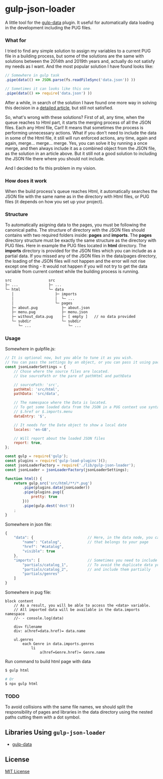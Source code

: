 # gulp-json-loader
A little tool for the [gulp-data](https://www.npmjs.com/package/gulp-data) plugin. 
It useful for automatically data loading in the development including the PUG files.

### What for
I tried to find any simple solution to assign my variables to a current PUG file in a building 
process, but some of the solutions are the same with solutions between the 2014th and 2019th 
years and, actually do not satisfy my needs as I want. And the most popular solution I have 
found looks like:

```javascript
// Somewhere in gulp task
.pipe(data(() => JSON.parse(fs.readFileSync('data.json')) ))

// Sometimes it can looks like this one
.pipe(data(() => require('data.json') ))
```

After a while, in search of the solution I have found one more way in solving this decision 
in a [detailed article](https://tusharghate.com/rendering-pug-templates-with-multiple-data-files),
but still not satisfied.

So, what's wrong with these solutions?
First of all, any time, when the queue reaches to Html part, it starts the merging process of all 
the JSON files. Each any Html file, Carl! It means that sometimes the process is performing 
unnecessary actions. What if you don't need to include the data in some of the Html file, it still 
will run enforced actions, any time, again and again, merge... merge... merge. Yes, you can solve 
it by running a once merge, and then always include it as a combined object from the JSON file, as 
the solution in an article above. But it still not a good solution to including the JSON file there 
where you should not include.

And I decided to fix this problem in my vision.

### How does it work
When the build process's queue reaches Html, it automatically searches the JSON file with the same 
name as in the directory with Html files, or PUG files (it depends on how you set up your project).

### Structure
To automatically asigning data to the pages, you must be following the canonical paths. The 
structure of directory with the JSON files should contains with two required folders inside: 
**pages** and **imports**. The **pages** directory structure must be exactly the same structure as 
the directory with PUG files. Here in example the PUG files located in **html** directory. The 
**imports** directory is provided for the JSON files which you can include as a partial data.
If you missed any of the JSON files in the data/pages directory, the loading of the JSON files will 
not happen and the error will not rise except one thing - It would not happen if you will not try 
to get the data variable from current context while the building process is running.

```bash
src                 src
├─ ...              ├─ ...
└─ html             └─ data
   │                   ├─ imports
   │                   │  └─ ...
   │                   └─ pages
   ├─ about.pug           ├─ about.json
   ├─ menu.pug            ├─ menu.json
   ├─ without_data.pug    ├─ [ empty ]   // no data provided
   └─ subdir              └─ subdir
      └─ ...                 └─ ...
```

### Usage

Somewhere in gulpfile.js:
```javascript
// It is optional now, but you able to tune it as you wish.
// You can pass the settings by an object, or you can pass it using package.json
const jsonLoaderSettings = {
    // Chose where the source files are located.
    // Use sourcePath or the pare of pathHtml and pathData

    // sourcePath: 'src',
    pathHtml: 'src/html',
    pathData: 'src/data',

    // The namespace where the Data is located.
    // To get some loaded data from the JSON in a PUG context use syntax:
    // $.href or $.imports.menu
    dataEntry: '$',

    // It needs for the Date object to show a local date
    locales: 'en-GB',

    // Will report about the loaded JSON files
    report: true,
};

const gulp = require('gulp');
const plugins = require('gulp-load-plugins')();
const jsonLoaderFactory = require('./lib/gulp-json-loader');
const jsonLoader = jsonLoaderFactory(jsonLoaderSettings);

function html() {
    return gulp.src('src/html/**/*.pug')
        .pipe(plugins.data(jsonLoader))
        .pipe(plugins.pug({
            pretty: true
        }))
        .pipe(gulp.dest('dest'))
    ;
}
```

Somewhere in json file:
```javascript
{
    "data": {                         // Here, in the data node, you can add any data
        "name": "Catalog",            // that belongs to your page
        "href": "#catalog",
        "visible": true
    },
    "imports": [                      // Sometimes you need to include other parts of the data.
        "partials/catalog_1",         // To avoid the duplicate data you can split the files
        "partials/catalog_2",         // and include them partially
        "partials/genres"
    ]
}
```

Somewhere in pug file:
```pug
block content
    // As a result, you will be able to access the <data> variable.
    // All imported data will be available in the data.imports namespace
    //- - console.log(data)

    div= filename
    div: a(href=data.href)= data.name

    ul.genres
        each Genre in data.imports.genres
            li
                a(href=Genre.href)= Genre.name
```

Run command to build html page with data
```bash
$ gulp html

# Or
$ npx gulp html
```

### TODO
To avoid collisions with the same file names, we should split the responsibility of pages 
and libraries in the data directory using the nested paths cutting them with a dot symbol.

## Libraries Using `gulp-json-loader`

- [gulp-data](https://www.npmjs.com/package/gulp-data)

## License

[MIT License](http://en.wikipedia.org/wiki/MIT_License)
